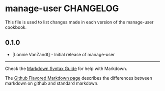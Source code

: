 manage-user CHANGELOG
==============

This file is used to list changes made in each version of the manage-user cookbook.

0.1.0
-----
- [Lonnie VanZandt] - Initial release of manage-user

- - -
Check the [Markdown Syntax Guide](http://daringfireball.net/projects/markdown/syntax) for help with Markdown.

The [Github Flavored Markdown page](http://github.github.com/github-flavored-markdown/) describes the differences between markdown on github and standard markdown.
